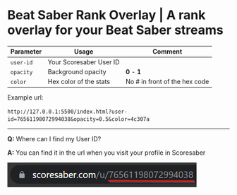 # **Beat Saber Rank Overlay** | A rank overlay for your Beat Saber streams

| Parameter | Usage                   | Comment                       |
| --------- | ----------------------- | ----------------------------- |
| `user-id` | Your Scoresaber User ID |                               |
| `opacity` | Background opacity      | **0** - **1**                 |
| `color`   | Hex color of the stats  | No # in front of the hex code |

Example url:

`http://127.0.0.1:5500/index.html?user-id=76561198072994038&opacity=0.5&color=4c307a`

---

**Q:** Where can I find my User ID?

**A:** You can find it in the url when you visit your profile in Scoresaber

![This is an image](scoresaber-user-id.png)
